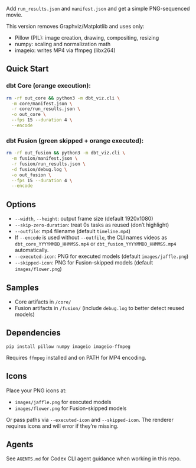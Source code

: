 Add `run_results.json` and `manifest.json` and get a simple PNG-sequenced movie.

This version removes Graphviz/Matplotlib and uses only:
- Pillow (PIL): image creation, drawing, compositing, resizing
- numpy: scaling and normalization math
- imageio: writes MP4 via ffmpeg (libx264)

## Quick Start

### dbt Core (orange execution):
```bash
rm -rf out_core && python3 -m dbt_viz.cli \
  -m core/manifest.json \
  -r core/run_results.json \
  -o out_core \
  --fps 15 --duration 4 \
  --encode
```

### dbt Fusion (green skipped + orange executed):
```bash
rm -rf out_fusion && python3 -m dbt_viz.cli \
  -m fusion/manifest.json \
  -r fusion/run_results.json \
  -d fusion/debug.log \
  -o out_fusion \
  --fps 15 --duration 4 \
  --encode
```

## Options
- `--width`, `--height`: output frame size (default 1920x1080)
- `--skip-zero-duration`: treat 0s tasks as reused (don’t highlight)
- `--outfile`: mp4 filename (default `timeline.mp4`)
- If `--encode` is used without `--outfile`, the CLI names videos as `dbt_core_YYYYMMDD_HHMMSS.mp4` or `dbt_fusion_YYYYMMDD_HHMMSS.mp4` automatically.
- `--executed-icon`: PNG for executed models (default `images/jaffle.png`)
- `--skipped-icon`: PNG for Fusion-skipped models (default `images/flower.png`)

## Samples
- Core artifacts in `/core/`
- Fusion artifacts in `/fusion/` (include `debug.log` to better detect reused models)

## Dependencies
```
pip install pillow numpy imageio imageio-ffmpeg
```
Requires `ffmpeg` installed and on PATH for MP4 encoding.

## Icons
Place your PNG icons at:
- `images/jaffle.png` for executed models
- `images/flower.png` for Fusion-skipped models

Or pass paths via `--executed-icon` and `--skipped-icon`. The renderer requires icons and will error if they’re missing.

## Agents
See `AGENTS.md` for Codex CLI agent guidance when working in this repo.
